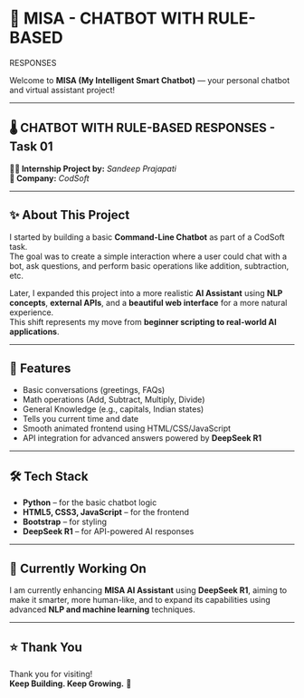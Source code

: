 # 🚀 MISA - CHATBOT WITH RULE-BASED
RESPONSES  

Welcome to **MISA (My Intelligent Smart Chatbot)** — your personal chatbot and virtual assistant project!

---

## 🌡️ CHATBOT WITH RULE-BASED RESPONSES - Task 01  

**👨‍💻 Internship Project by:** *Sandeep Prajapati*  
**🏢 Company:** *CodSoft*

---

## ✨ About This Project  

I started by building a basic **Command-Line Chatbot** as part of a CodSoft task.  
The goal was to create a simple interaction where a user could chat with a bot, ask questions, and perform basic operations like addition, subtraction, etc.  

Later, I expanded this project into a more realistic **AI Assistant** using **NLP concepts**, **external APIs**, and a **beautiful web interface** for a more natural experience.  
This shift represents my move from **beginner scripting to real-world AI applications**.

---

## 📜 Features  

- Basic conversations (greetings, FAQs)  
- Math operations (Add, Subtract, Multiply, Divide)  
- General Knowledge (e.g., capitals, Indian states)  
- Tells you current time and date  
- Smooth animated frontend using HTML/CSS/JavaScript  
- API integration for advanced answers powered by **DeepSeek R1**

---

## 🛠 Tech Stack  

- **Python** – for the basic chatbot logic  
- **HTML5, CSS3, JavaScript** – for the frontend  
- **Bootstrap** – for styling  
- **DeepSeek R1** – for API-powered AI responses  

---

## 🌱 Currently Working On  

I am currently enhancing **MISA AI Assistant** using **DeepSeek R1**, aiming to make it smarter, more human-like, and to expand its capabilities using advanced **NLP and machine learning** techniques.

---

## ⭐ Thank You  

Thank you for visiting!  
**Keep Building. Keep Growing.** 🚀

